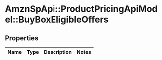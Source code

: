 # AmznSpApi::ProductPricingApiModel::BuyBoxEligibleOffers

## Properties
Name | Type | Description | Notes
------------ | ------------- | ------------- | -------------

